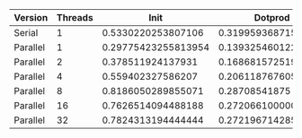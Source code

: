 | Version  | Threads |         Init        |       Dotprod       |         User        |         Sys         |       Elapsed       |      Speedup       |      Efficiency     |
|----------|---------|---------------------|---------------------|---------------------|---------------------|---------------------|--------------------|---------------------|
|  Serial  |    1    |  0.5330220253807106 | 0.31995936871508374 |  0.6619205298013247 | 0.21570289855072464 |  0.8774213197969544 |        1.0         |         1.0         |
| Parallel |    1    | 0.29775423255813954 |  0.1393254601226994 | 0.25248226950354613 | 0.21068382352941176 |  0.4614767441860465 | 1.9013337743477228 |  1.9013337743477228 |
| Parallel |    2    |  0.378511924137931  |  0.168681572519084  |  0.3268740740740741 | 0.26967375886524825 |      0.30569375     | 2.870262541504216  |  1.435131270752108  |
| Parallel |    4    |  0.559402327586207  |  0.2061187676056338 |  0.5033409090909091 |  0.3759558823529412 | 0.23169291338582682 | 3.7870011083844752 |  0.9467502770961188 |
| Parallel |    8    |  0.8186050289855071 |    0.28708541875    |  0.7794782608695653 |  0.5691578947368421 | 0.18658219178082192 | 4.7025994893856815 |  0.5878249361732102 |
| Parallel |    16   |  0.7626514094488188 | 0.27206610000000003 |        0.5378       |  0.5374142857142857 | 0.18679861111111112 | 4.6971511970988296 | 0.29357194981867685 |
| Parallel |    32   |  0.7824313194444444 |  0.2721967142857143 |  0.549042857142857  |  0.5476666666666666 | 0.18425352112676052 | 4.762032847086361  | 0.14881352647144877 |